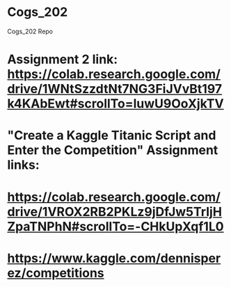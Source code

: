 # Cogs_202
Cogs_202 Repo

# Assignment 2 link: https://colab.research.google.com/drive/1WNtSzzdtNt7NG3FiJVvBt197k4KAbEwt#scrollTo=luwU9OoXjkTV 


# "Create a Kaggle Titanic Script and Enter the Competition" Assignment links: 
# https://colab.research.google.com/drive/1VROX2RB2PKLz9jDfJw5TrIjHZpaTNPhN#scrollTo=-CHkUpXqf1L0 
# https://www.kaggle.com/dennisperez/competitions
